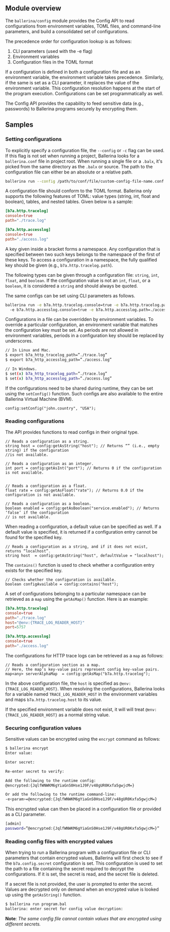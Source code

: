 ## Module overview

The `ballerina/config` module provides the Config API to read configurations from environment variables, TOML files, and command-line parameters, and build a consolidated set of configurations.

The precedence order for configuration lookup is as follows: 
1. CLI parameters (used with the -e flag)
2. Environment variables 
3. Configuration files in the TOML format

If a configuration is defined in both a configuration file and as an environment variable, the environment variable takes precedence. Similarly, if the same is set as a CLI parameter, it replaces the value of the environment variable. This configuration resolution happens at the start of the program execution. Configurations can be set programmatically as well. 

The Config API provides the capability to feed sensitive data (e.g., passwords) to Ballerina programs securely by encrypting them. 


## Samples

### Setting configurations

To explicitly specify a configuration file, the `--config` or `-c` flag can be used. If this flag is not set when running a project, Ballerina looks for a `ballerina.conf` file in project root. When running a single file or a `.balx`, it's picked from the same directory as the `.balx` or source. The path to the configuration file can either be an absolute or a relative path. 

```sh
ballerina run --config /path/to/conf/file/custom-config-file-name.conf my-program.bal
```

A configuration file should conform to the TOML format. Ballerina only supports the following features of TOML: value types (string, int, float and boolean), tables, and nested tables. 
Given below is a sample:

```toml
[b7a.http.tracelog]
console=true
path="./trace.log"

[b7a.http.accesslog]
console=true
path="./access.log"
```
A key given inside a bracket forms a namespace. Any configuration that is specified between two such keys belongs to the namespace of the first of these keys. To access a configuration in a namespace, the fully qualified key should be given (e.g., `b7a.http.tracelog.path`).

The following types can be given through a configuration file: `string`, `int`, `float`, and `boolean`. If the configuration value is not an `int`, `float`, or a `boolean`, it is considered a `string` and should always be quoted.

The same configs can be set using CLI parameters as follows.

```bash
ballerina run -e b7a.http.tracelog.console=true -e b7a.http.tracelog.path=./trace.log
  -e b7a.http.accesslog.console=true -e b7a.http.accesslog.path=./access.log my-program.bal
```

Configurations in a file can be overridden by environment variables. To override a particular configuration, an environment variable that matches the configuration key must be set. As periods are not allowed in environment variables, periods in a configuration key should be replaced by underscores.

```bash
// In Linux and Mac.
$ export b7a_http_tracelog_path=”./trace.log”
$ export b7a_http_accesslog_path=”./access.log”

// In Windows.
$ set(x) b7a_http_tracelog_path=”./trace.log”
$ set(x) b7a_http_accesslog_path=”./access.log”
```

If the configurations need to be shared during runtime, they can be set using the `setConfig()` function. Such configs are also available to the entire Ballerina Virtual Machine (BVM). 

```ballerina
config:setConfig("john.country", "USA");
```
 
### Reading configurations

The API provides functions to read configs in their original type.

```ballerina
// Reads a configuration as a string.
string host = config:getAsString("host"); // Returns “” (i.e., empty string) if the configuration 
//is not available.

// Reads a configuration as an integer.
int port = config:getAsInt("port"); // Returns 0 if the configuration is not available.


// Reads a configuration as a float.
float rate = config:getAsFloat("rate"); // Returns 0.0 if the configuration is not available.

// Reads a configuration as a boolean.
boolean enabled = config:getAsBoolean("service.enabled"); // Returns ‘false’ if the configuration 
// is not available.
```
When reading a configuration, a default value can be specified as well. If a default value is specified, it is returned if a configuration entry cannot be found for the specified key.

```ballerina
// Reads a configuration as a string, and if it does not exist, returns “localhost”.
string host  = config:getAsString("host", defaultValue = "localhost");
```

The `contains()` function is used to check whether a configuration entry exists for the specified key. 

```ballerina
// Checks whether the configuration is available.
boolean configAvailable = config:contains("host"); 
```

A set of configurations belonging to a particular namespace can be retrieved as a `map` using the `getAsMap()` function. Here is an example:

```toml
[b7a.http.tracelog]
console=true
path="./trace.log"
host="@env:{TRACE_LOG_READER_HOST}"
port=5757

[b7a.http.accesslog]
console=true
path="./access.log"
```

The configurations for HTTP trace logs can be retrieved as a `map` as follows:

```ballerina
// Reads a configuration section as a map.
// Here, the map’s key-value pairs represent config key-value pairs.
map<any> serverAlphaMap  = config:getAsMap("b7a.http.tracelog");
```

In the above configuration file, the `host` is specified as `@env:{TRACE_LOG_READER_HOST}`. When resolving the configurations, Ballerina looks for a variable named `TRACE_LOG_READER_HOST` in the environment variables and maps `b7a.http.tracelog.host` to its value.

If the specified environment variable does not exist, it will will treat `@env:{TRACE_LOG_READER_HOST}` as a normal string value.

### Securing configuration values

Sensitive values can be encrypted using the `encrypt` command as follows:

```sh
$ ballerina encrypt
Enter value: 

Enter secret: 

Re-enter secret to verify: 

Add the following to the runtime config:
@encrypted:{JqlfWNWKM6gYiaGnS0Hse1J9F/v48gUR0Kxfa5gwjcM=}

Or add the following to the runtime command-line:
-e<param>=@encrypted:{JqlfWNWKM6gYiaGnS0Hse1J9F/v48gUR0Kxfa5gwjcM=}
```
This encrypted value can then be placed in a configuration file or provided as a CLI parameter.

```bash
[admin]
password=”@encrypted:{JqlfWNWKM6gYiaGnS0Hse1J9F/v48gUR0Kxfa5gwjcM=}”
```
### Reading config files with encrypted values

When trying to run a Ballerina program with a configuration file or CLI parameters that contain encrypted values, Ballerina will first check to see if the `b7a.config.secret` configuration is set. This configuration is used to set the path to a file containing the secret required to decrypt the configurations. If it is set, the secret is read, and the secret file is deleted.

If a secret file is not provided, the user is prompted to enter the secret. Values are decrypted only on demand when an encrypted value is looked up using the `getAsString()` function.

```bash
$ ballerina run program.bal 
ballerina: enter secret for config value decryption:
```

**Note**: *The same config file cannot contain values that are encrypted using different secrets.*
